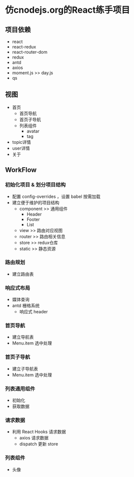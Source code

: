 # 仿cnodejs.org的React练手项目

## 项目依赖
- react
- react-redux
- react-router-dom
- redux
- antd
- axios
- moment.js >> day.js
- qs

## 视图
- 首页
    - 首页导航
    - 首页子导航
    - 列表组件
        - avatar
        - tag
- topic详情
- user详情
- 关于

## WorkFlow

### 初始化项目 & 划分项目结构
- 配置 config-overrides ，设置 babel 按需加载
- 建立便于维护的项目结构
    - component >> 通用组件
        - Header
        - Footer
        - List
    - view >> 路由对应视图
    - router >> 路由相关信息
    - store >> redux仓库
    - static >> 静态资源

### 路由规划
- 建立路由表

### 响应式布局
- 媒体查询
- antd 栅格系统
    - 响应式 header

### 首页导航
- 建立导航表
- Menu.item 选中处理

### 首页子导航
- 建立子导航表
- Menu.item 选中处理

### 列表通用组件
- 初始化
- 获取数据

### 请求数据
- 利用 React Hooks 请求数据
    - axios 请求数据
    - dispatch 更新 store

### 列表组件
- 头像
